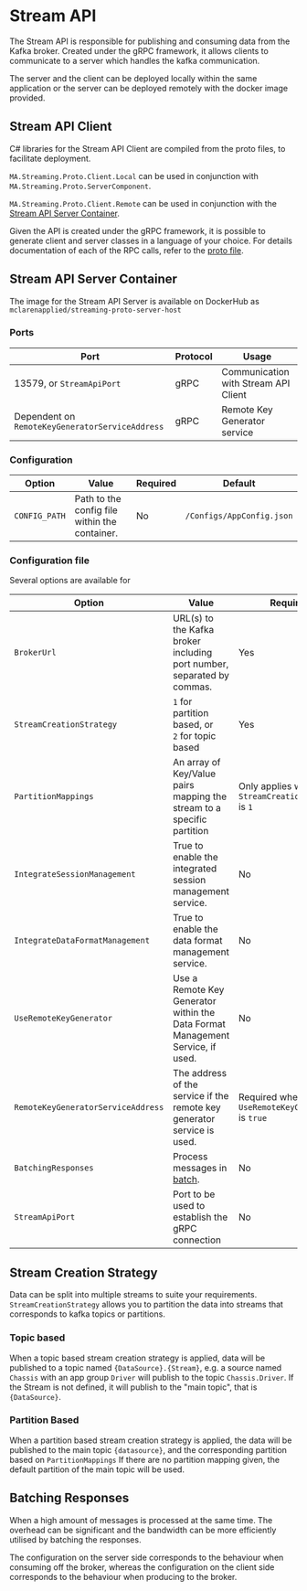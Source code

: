 # Stream API

The Stream API is responsible for publishing and consuming data from the Kafka broker. Created under the gRPC framework,
it allows clients to communicate to a server which handles the kafka communication.

The server and the client can be deployed locally within the same application or the server can be deployed remotely 
with the docker image provided.

## Stream API Client

C# libraries for the Stream API Client are compiled from the proto files, to facilitate deployment.

`MA.Streaming.Proto.Client.Local` can be used in conjunction with `MA.Streaming.Proto.ServerComponent`. 

`MA.Streaming.Proto.Client.Remote` can be used in conjunction with the [Stream API Server Container](./#stream-api-server-container).

Given the API is created under the gRPC framework, it is possible to generate client and server classes in a language of
your choice. 
For details documentation of each of the RPC calls, refer to the [proto file]().

## Stream API Server Container

The image for the Stream API Server is available on DockerHub as `mclarenapplied/streaming-proto-server-host` 

### Ports
| Port                                            | Protocol | Usage                                |
|-------------------------------------------------|----------|--------------------------------------|
| 13579, or `StreamApiPort`                       | gRPC     | Communication with Stream API Client |  
| Dependent on `RemoteKeyGeneratorServiceAddress` | gRPC     | Remote Key Generator service         |

### Configuration
| Option        | Value                                         | Required | Default                   |
|---------------|-----------------------------------------------|----------|---------------------------|
| `CONFIG_PATH` | Path to the config file within the container. | No       | `/Configs/AppConfig.json` |

### Configuration file
Several options are available for 

| Option                             | Value                                                                          | Required                                          | Default | DataType              |
|------------------------------------|--------------------------------------------------------------------------------|---------------------------------------------------|---------|-----------------------|
| `BrokerUrl`                        | URL(s) to the Kafka broker including port number, separated by commas.         | Yes                                               |         | string                |
| `StreamCreationStrategy`           | `1` for partition based, or<br/> `2` for topic based                           | Yes                                               |         | int                   |
| `PartitionMappings`                | An array of Key/Value pairs mapping the stream to a specific partition         | Only applies when `StreamCreationStrategy` is `1` |         | array\[(string,int)\] |
| `IntegrateSessionManagement`       | True to enable the integrated session management service.                      | No                                                | `true`  | bool                  |
| `IntegrateDataFormatManagement`    | True to enable the data format management service.                             | No                                                | `true`  | bool                  |
| `UseRemoteKeyGenerator`            | Use a Remote Key Generator within the Data Format Management Service, if used. | No                                                | `false` | bool                  |
| `RemoteKeyGeneratorServiceAddress` | The address of the service if the remote key generator service is used.        | Required when `UseRemoteKeyGenerator` is `true`   | `""`    | string                |
| `BatchingResponses`                | Process messages in [batch](#batching-responses).                              | No                                                | `false` | bool                  |
| `StreamApiPort`                    | Port to be used to establish the gRPC connection                               | No                                                | `13579` | int                   |

## Stream Creation Strategy

Data can be split into multiple streams to suite your requirements. `StreamCreationStrategy` allows you to partition the
data into streams that corresponds to kafka topics or partitions. 

### Topic based

When a topic based stream creation strategy is applied, data will be published to a topic named `{DataSource}.{Stream}`,
e.g. a source named `Chassis` with an app group `Driver` will publish to the topic `Chassis.Driver`. If the Stream is 
not defined, it will publish to the "main topic", that is `{DataSource}`. 

### Partition Based
When a partition based stream creation strategy is applied, the data will be published to the main topic `{datasource}`, and 
the corresponding partition based on `PartitionMappings`
If there are no partition mapping given, the default partition of the main topic will be used.   


## Batching Responses

When a high amount of messages is processed at the same time. The overhead can be significant and the bandwidth can be 
more efficiently utilised by batching the responses. 

The configuration on the server side corresponds to the behaviour when consuming off the broker, whereas 
the configuration on the client side corresponds to the behaviour when producing to the broker.
